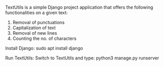 TextUtils is a simple Django project application that offers the following functionalities on a given text:

1. Removal of punctuations
2. Capitalization of text
3. Removal of new lines
4. Counting the no. of characters


Install Django:
sudo apt install django

Run TextUtils:
Switch to TextUtils and type: python3 manage.py runserver
